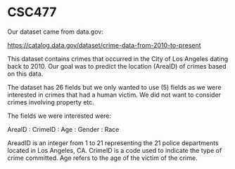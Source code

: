 # CSC477 

Our dataset came from data.gov:

https://catalog.data.gov/dataset/crime-data-from-2010-to-present

This dataset contains crimes that occurred in the City of Los Angeles dating back to 2010.
Our goal was to predict the location (AreaID) of crimes based on this data.

The dataset has 26 fields but we only wanted to use (5) fields as we were interested in
crimes that had a human victim. We did not want to consider crimes involving property etc.

The fields we were interested were:

AreaID : CrimeID : Age : Gender : Race

AreadID is an integer from 1 to 21 representing the 21 police departments located in Los Angeles, CA.
CrimeID is a code used to indicate the type of crime committed.
Age refers to the age of the victim of the crime.
